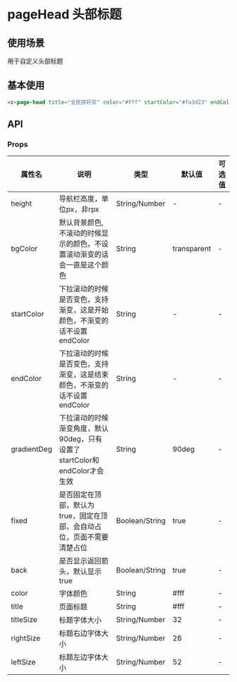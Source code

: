 # pageHead 头部标题
## 使用场景
用于自定义头部标题

## 基本使用

```html
<c-page-head title="全民拼好货" color="#fff" startColor="#fa3d23" endColor="#fc6904" gradientDeg="45deg"></c-page-head>
```


## API
### Props
 
属性名 | 说明 | 类型 | 默认值 | 可选值
-|-|-|-|-
height | 导航栏高度，单位px，非rpx | String/Number | - | -
bgColor | 默认背景颜色,不滚动的时候显示的颜色，不设置滚动渐变的话 会一直是这个颜色 | String | transparent | -
startColor | 下拉滚动的时候是否变色，支持渐变，这是开始颜色，不渐变的话不设置endColor | String | - | -
endColor | 下拉滚动的时候是否变色，支持渐变，这是结束颜色，不渐变的话不设置endColor | String | - | -
gradientDeg | 下拉滚动的时候渐变角度，默认90deg，只有设置了startColor和endColor才会生效 | String | 90deg | -
fixed | 是否固定在顶部，默认为true，固定在顶部，会自动占位，页面不需要清楚占位 | Boolean/String | true | -
back | 是否显示返回箭头，默认显示true | Boolean/String | true | -
color | 字体颜色 | String | #fff | -
title | 页面标题 | String | #fff | - 
titleSize | 标题字体大小 | String/Number | 32 | -
rightSize | 标题右边字体大小 | String/Number | 26 | -
leftSize | 标题左边字体大小 | String/Number | 52 | -
	 
	 

